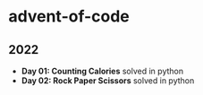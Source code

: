 # advent-of-code

## 2022
- **Day 01: Counting Calories** solved in python
- **Day 02: Rock Paper Scissors** solved in python
